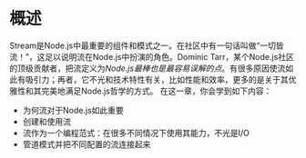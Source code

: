 # 概述
Stream是Node.js中最重要的组件和模式之一。在社区中有一句话叫做“一切皆流！”，这足以说明流在Node.js中扮演的角色。Dominic Tarr，某个Node.js社区的顶级贡献者，把流定义为*Node.js最棒也是最容易误解的点*。有很多原因使流如此有吸引力；再者，它不光和技术特性有关，比如性能和效率，更多的是关于其优雅性和其完美地满足Node.js哲学的方式。
在这一章，你会学到如下内容：

* 为何流对于Node.js如此重要
* 创建和使用流
* 流作为一个编程范式：在很多不同情况下使用其能力，不光是I/O
* 管道模式并把不同配置的流连接起来


